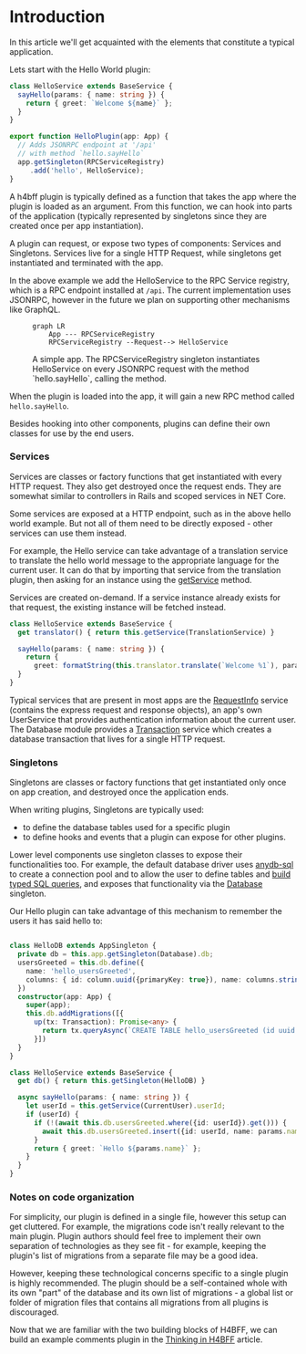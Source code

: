 # Introduction

In this article we'll get acquainted with the elements that constitute a typical application.


Lets start with the Hello World plugin:

```typescript
class HelloService extends BaseService {
  sayHello(params: { name: string }) {
    return { greet: `Welcome ${name}` };
  }
}

export function HelloPlugin(app: App) {
  // Adds JSONRPC endpoint at '/api'
  // with method `hello.sayHello`
  app.getSingleton(RPCServiceRegistry)
     .add('hello', HelloService);
}
```

A h4bff plugin is typically defined as a function that takes the app where the plugin is loaded
as an argument. From this function, we can hook into parts of the application (typically
represented by singletons since they are created once per app instantiation).


A plugin can request, or expose two types of components: Services and Singletons. Services live
for a single HTTP Request, while singletons get instantiated and terminated with the app.

In the above example we add the HelloService to the RPC Service registry, which is a RPC
endpoint installed at `/api`. The current implementation uses JSONRPC, however in the future we
plan on supporting other mechanisms like GraphQL.
<figure class="image">

```mermaid
graph LR
    App --- RPCServiceRegistry
    RPCServiceRegistry --Request--> HelloService
```

<figcaption> A simple app. The RPCServiceRegistry singleton instantiates HelloService on every JSONRPC request with the method `hello.sayHello`, calling the method. </figcaption>
</figure>

When the plugin is loaded into the app, it will gain a new RPC method called `hello.sayHello`.

Besides hooking into other components, plugins can define their own classes for use by the end
users.

### Services

Services are classes or factory functions that get instantiated with every HTTP request. They also
get destroyed once the request ends. They are somewhat similar to controllers in Rails and scoped
services in NET Core.

Some services are exposed at a HTTP endpoint, such as in the above hello world example. But not all
of them need to be directly exposed - other services can use them instead.

For example, the Hello service can take advantage of a translation service to translate the hello
world message to the appropriate language for the current user. It can do that by importing that
service from the translation plugin, then asking for an instance using the [getService][BS.GS]
method.

Services are created on-demand. If a service instance already exists for that request, the existing
instance will be fetched instead.

```typescript
class HelloService extends BaseService {
  get translator() { return this.getService(TranslationService) }

  sayHello(params: { name: string }) {
    return {
      greet: formatString(this.translator.translate(`Welcome %1`), params.name) };
  }
}
```

Typical services that are present in most apps are the [RequestInfo][ReqInfoSvc] service (contains
the express request and response objects), an app's own UserService that provides authentication
information about the current user. The Database module provides a [Transaction][TxSvc] service
which creates a database transaction that lives for a single HTTP request.

### Singletons

Singletons are classes or factory functions that get instantiated only once on app creation, and
destroyed once the application ends.

When writing plugins, Singletons are typically used:

* to define the database tables used for a specific plugin
* to define hooks and events that a plugin can expose for other plugins.

Lower level components use singleton classes to expose their functionalities too. For example, the
default database driver uses [anydb-sql][anydb-sql] to create a connection pool and to allow the
user to define tables and [build typed SQL queries](https://node-sql-examples.github.io/), and
exposes that functionality via the [Database][db] singleton.

Our Hello plugin can take advantage of this mechanism to remember the users it has said hello to:

```typescript

class HelloDB extends AppSingleton {
  private db = this.app.getSingleton(Database).db;
  usersGreeted = this.db.define({
    name: 'hello_usersGreeted',
    columns: { id: column.uuid({primaryKey: true}), name: columns.string() }
  })
  constructor(app: App) {
    super(app);
    this.db.addMigrations([{
      up(tx: Transaction): Promise<any> {
        return tx.queryAsync(`CREATE TABLE hello_usersGreeted (id uuid primary key, name text)`);
      }])
  }
}

class HelloService extends BaseService {
  get db() { return this.getSingleton(HelloDB) }

  async sayHello(params: { name: string }) {
    let userId = this.getService(CurrentUser).userId;
    if (userId) {
      if (!(await this.db.usersGreeted.where({id: userId}).get())) {
        await this.db.usersGreeted.insert({id: userId, name: params.name}).exec();
      }
      return { greet: `Hello ${params.name}` };
    }
  }
}
```

### Notes on code organization

For simplicity, our plugin is defined in a single file, however this setup can get cluttered. For example, the migrations code isn't really relevant to the main plugin. Plugin authors should feel free to implement their own separation of technologies as they see fit - for example, keeping the plugin's list of migrations from a separate file may be a good idea.

However, keeping these technological concerns specific to a single plugin is highly recommended. The plugin should be a self-contained whole with its own "part" of the database and its own list of migrations - a global list or folder of migration files that contains all migrations from all plugins is discouraged.

Now that we are familiar with the two building blocks of H4BFF, we can build an example comments
plugin in the [Thinking in H4BFF][tihbff] article.

[BS.GS]: /2-API/core/BaseService#getService

[ReqInfoSvc]: /2-API/backend/RequestInfo.md
[TxSvc]: /2-API/backend/TransactionProvider.md
[anydb-sql]: https://www.npmjs.com/package/anydb-sql-2
[db]: /2-API/backend/Database.md
[tihbff]: Thinking-in-h4bff.md